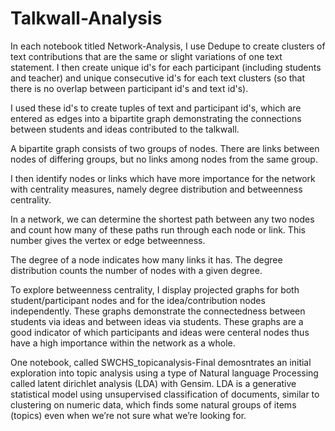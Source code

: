 # Talkwall-Analysis

In each notebook titled Network-Analysis, I use Dedupe to create clusters of text contributions that are the same or slight variations of one text statement. I then create unique id's for each participant (including students and teacher) and unique consecutive id's for each text clusters (so that there is no overlap between participant id's and text id's). 

I used these id's to create tuples of text and participant id's, which are entered as edges into a bipartite graph demonstrating the connections between students and ideas contributed to the talkwall.

A bipartite graph consists of two groups of nodes. There are links between nodes of differing groups, but no links among nodes from the same group. 

I then identify nodes or links which have more importance for the network with centrality measures, namely degree distribution and betweenness centrality. 

In a network, we can determine the shortest path between any two nodes and count how many of these paths run through each node or link. This number gives the vertex or edge betweenness. 

The degree of a node indicates how many links it has. The degree distribution counts the number of nodes with a given degree. 

To explore betweenness centrality, I display projected graphs for both student/participant nodes and for the idea/contribution nodes independently. These graphs demonstrate the connectedness between students via ideas and between ideas via students. These graphs are a good indicator of which participants and ideas were centeral nodes thus have a high importance within the network as a whole.

One notebook, called SWCHS_topicanalysis-Final demosntrates an initial exploration into topic analysis using a type of Natural language Processing called latent dirichlet analysis (LDA) with Gensim.  LDA is a generative statistical model using unsupervised classification of documents, similar to clustering on numeric data, which finds some natural groups of items (topics) even when we’re not sure what we’re looking for.
